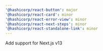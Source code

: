 ```yaml
---
'@hashicorp/react-button': major
'@hashicorp/react-card': minor
'@hashicorp/react-error-view': minor
'@hashicorp/react-next-steps': minor
'@hashicorp/react-standalone-link': minor
---
```


Add support for Next.js v13
